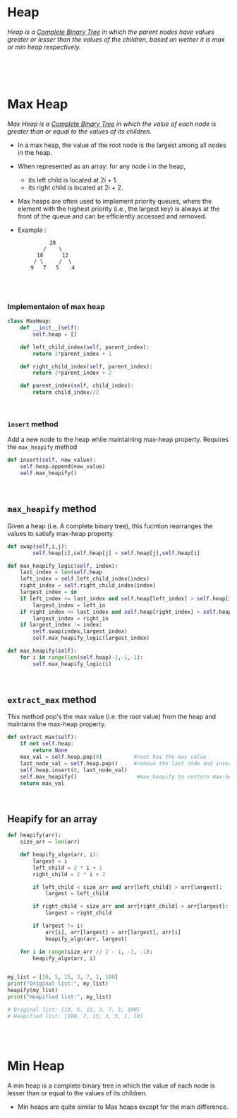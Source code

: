 # Heap

_Heap is a [Complete Binary Tree](./trees/binary-tree.md#complete-binary-tree) in which the parent nodes have values greater or lesser than the values of the children, based on wether it is max or min heap respectively._

<br/>
<br/>
<br/>

# Max Heap

_Max Heap is a [Complete Binary Tree](./trees/binary-tree.md#complete-binary-tree) in which the value of each node is greater than or equal to the values of its children._

- In a max heap, the value of the root node is the largest among all nodes in the heap.
- When represented as an array: for any node i in the heap,
  - its left child is located at 2i + 1.
  - its right child is located at 2i + 2.
- Max heaps are often used to implement priority queues, where the element with the highest priority (i.e., the largest key) is always at the front of the queue and can be efficiently accessed and removed.

- Example :

  ```
            20
          /    \
        18      12
       / \     /  \
      9   7   5    4

  ```

<br/>
<br/>

### Implementaion of max heap

```python
class MaxHeap:
    def __init__(self):
        self.heap = []

    def left_child_index(self, parent_index):
        return 2*parent_index + 1

    def right_child_index(self, parent_index):
        return 2*parent_index + 2

    def parent_index(self, child_index):
        return child_index//2
```

<br/>

### `insert` method

Add a new node to the heap while maintaining max-heap property. Requires the `max_heapify` method

```python
def insert(self, new_value):
    self.heap.append(new_value)
    self.max_heapify()
```

<br/>

## `max_heapify` method

Given a heap (i.e. A complete binary tree), this fucntion rearranges the values to satisfy max-heap property.

```python
def swap(self,i,j):
        self.heap[i],self.heap[j] = self.heap[j],self.heap[i]

def max_heapify_logic(self, index):
    last_index = len(self.heap
    left_index = self.left_child_index(index)
    right_index = self.right_child_index(index)
    largest_index = in
    if left_index <= last_index and self.heap[left_index] > self.heap[index]:
        largest_index = left_in
    if right_index <= last_index and self.heap[right_index] > self.heap[largest_index]:
        largest_index = right_in
    if largest_index != index:
        self.swap(index,largest_index)
        self.max_heapify_logic(largest_index)

def max_heapify(self):
    for i in range(len(self.heap)-1,-1,-1):
        self.max_heapify_logic(i)

```

<br/>

## `extract_max` method

This method pop's the max value (i.e. the root value) from the heap and maintains the max-heap property.

```python
def extract_max(self):
    if not self.heap:
        return None
    max_val = self.heap.pop(0)          #root has the max value
    last_node_val = self.heap.pop()     #remove the last node and insert it as root
    self.heap.insert(0, last_node_val)
    self.max_heapify()                   #max_heapify to restore max-heap property
    return max_val
```

<br>

## Heapify for an array

```py
def heapify(arr):
    size_arr = len(arr)

    def heapify_algo(arr, i):
        largest = i
        left_child = 2 * i + 1
        right_child = 2 * i + 2

        if left_child < size_arr and arr[left_child] > arr[largest]:
            largest = left_child

        if right_child < size_arr and arr[right_child] > arr[largest]:
            largest = right_child

        if largest != i:
            arr[i], arr[largest] = arr[largest], arr[i]
            heapify_algo(arr, largest)

    for i in range(size_arr // 2 - 1, -1, -1):
        heapify_algo(arr, i)


my_list = [10, 5, 15, 3, 7, 1, 100]
print("Original list:", my_list)
heapify(my_list)
print("Heapified list:", my_list)

# Original list: [10, 5, 15, 3, 7, 1, 100]
# Heapified list: [100, 7, 15, 3, 5, 1, 10]
```

<br/>
<br/>

# Min Heap

A min heap is a complete binary tree in which the value of each node is lesser than or equal to the values of its children.

- Min heaps are quite similar to Max heaps except for the main difference.
